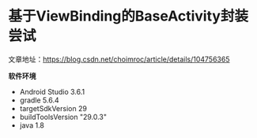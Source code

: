 # 基于ViewBinding的BaseActivity封装尝试

文章地址：https://blog.csdn.net/choimroc/article/details/104756365

**软件环境**

 - Android Studio 3.6.1
 - gradle 5.6.4
 - targetSdkVersion 29
 - buildToolsVersion "29.0.3"
 - java 1.8
